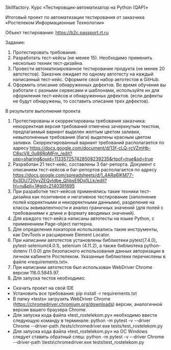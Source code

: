 Skillfactory. Курс «Тестировщик-автоматизатор на Python (QAP)»

Итоговый проект по автоматизации тестирования от заказчика «Ростелеком Информационные Технологии»

Объект тестирования: https://b2c.passport.rt.ru

Задание:
1. Протестировать требования.
2. Разработать тест-кейсы (не менее 15). Необходимо применить несколько техник тест-дизайна.
3. Провести автоматизированное тестирование продукта (не менее 20 автотестов). Заказчик ожидает по одному автотесту на каждый написанный тест-кейс. Оформите свой набор автотестов в GitHub.
4. Оформить описание обнаруженных дефектов. Во время обучения вы работали с разными сервисами и шаблонами, используйте их для оформления тест-кейсов и обнаруженных дефектов. (если дефекты не будут обнаружены, то составить описание трех дефектов).

В результате выполнения проекта
1. Протестированы и скорректированы требования заказчика: некорректная версия требований отмечена зачеркнутым текстом, предлагаемый вариант выделен желтым цветом заливки, невыполненные требования (баги) выделены красным цветом заливки. Скорректированный вариант требований располагается по адресу https://docs.google.com/document/d/13f-cLQ-rcVZmHb-C8scV8_0u86RqMFm_/edit?usp=sharing&ouid=113357257428508239235&rtpof=true&sd=true
2. Разработан 21 тест-кейс, составлены 3 баг-репорта. Документ с описанием тест-кейсов и баг-репортов располагается по адресу https://docs.google.com/spreadsheets/d/1_4ARa6lKM77-6v3DU720yyZEQvIdbe_QhbsE9Dq1LLk/edit?hl=ru&pli=1#gid=2140391695
3. При разработке тест-кейсов применялись такие техники тест-дизайна как позитивное и негативное тестирование (заполнение полей корректными и некорректными данными), разделение на классы эквивалентности и анализ граничных значений (для полей с требованиями к длине и формату вводимых значений).
4. Для каждого тест-кейса написаны автотесты на языке Python, с применением Page-object паттерна.
5. Для определения локаторов использовались такие инструменты, как DevTools и расширение Element Locator.
6. При написании автотестов установлены библиотеки pytest(7.4.0), pytest-selenium(4.0.1), selenium (4.11.2), а также библиотека python-dotenv (1.0.0) для безопасного использования данных авторизации в личном кабинете Ростелеком. Указанные библиотеки перечислены в файле «requirements.txt».
7. При написании автотестов был использован WebDriver Chrome версии 116.0.5845.97.
8. Для запуска тестов необходимо:
- Скачать проект на свой IDE
- Установить все требования: pip install -r requirements.txt
- В папку «tests» загрузить WebDriver Chrome (https://chromedriver.chromium.org/downloads) версии, аналогичной версии вашего  браузера Chrome.
- Для запуска кода файла «test_rostelekom.py» необходимо ввести следующую команду в терминале: python -m pytest -v --driver Chrome --driver-path /tests/chromedriver.exe tests/test_rostelekom.py
- Для запуска кода файла «test_rostelekom.py» на ОС Windows следует ставить обратный слеш: python -m pytest -v --driver Chrome --driver-path \tests\chromedriver.exe tests\test_rostelekom.py

